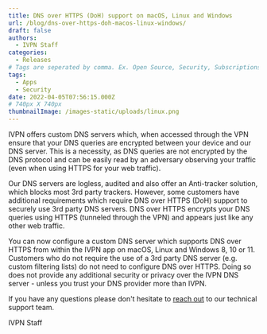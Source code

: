 ```yaml
---
title: DNS over HTTPS (DoH) support on macOS, Linux and Windows
url: /blog/dns-over-https-doh-macos-linux-windows/
draft: false
authors:
  - IVPN Staff
categories:
  - Releases
# Tags are seperated by comma. Ex. Open Source, Security, Subscriptions
tags:
  - Apps
  - Security
date: 2022-04-05T07:56:15.000Z
# 740px X 740px
thumbnailImage: /images-static/uploads/linux.png
---
```

IVPN offers custom DNS servers which, when accessed through the VPN ensure that your DNS queries are encrypted between your device and our DNS server. This is a necessity, as DNS queries are not encrypted by the DNS protocol and can be easily read by an adversary observing your traffic (even when using HTTPS for your web traffic). 

Our DNS servers are logless, audited and also offer an Anti-tracker solution, which blocks most 3rd party trackers. However, some customers have additional requirements which require DNS over HTTPS (DoH) support to securely use 3rd party DNS servers.  DNS over HTTPS encrypts your DNS queries using HTTPS (tunneled through the VPN) and appears just like any other web traffic.

You can now configure a custom DNS server which supports DNS over HTTPS from within the IVPN app on macOS, Linux and Windows 8, 10 or 11. Customers who do not require the use of a 3rd party DNS server (e.g. custom filtering lists) do not need to configure DNS over HTTPS. Doing so does not provide any additional security or privacy over the IVPN DNS server - unless you trust your DNS provider more than IVPN.

If you have any questions please don't hesitate to [reach out][1] to our technical support team.

IVPN Staff


 [1]: https://www.ivpn.net/contactus/
